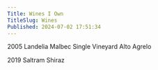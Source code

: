 ```yaml
---
Title: Wines I Own
TitleSlug: Wines
Published: 2024-07-02 17:51:34
---
```


2005 Landelia Malbec Single Vineyard Alto Agrelo

2019 Saltram Shiraz


</style>
